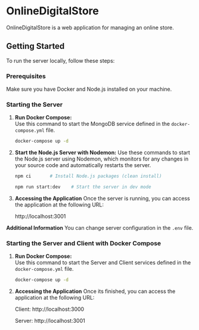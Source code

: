 # OnlineDigitalStore

OnlineDigitalStore is a web application for managing an online store.

## Getting Started

To run the server locally, follow these steps:

### Prerequisites

Make sure you have Docker and Node.js installed on your machine.

### Starting the Server

1. **Run Docker Compose:**  
   Use this command to start the MongoDB service defined in the `docker-compose.yml` file.

   ```bash
   docker-compose up -d

2. **Start the Node.js Server with Nodemon:**
   Use these commands to start the Node.js server using Nodemon, which monitors for any changes in your source code and automatically restarts the server.
   ```bash
   npm ci       # Install Node.js packages (clean install)
   ```
   ```bash
   npm run start:dev    # Start the server in dev mode
   ```
3. **Accessing the Application**
   Once the server is running, you can access the application at the following URL:

    http://localhost:3001

**Additional Information**
You can change server configuration in the `.env` file.

### Starting the Server and Client with Docker Compose

1. **Run Docker Compose:**  
   Use this command to start the Server and Client services defined in the `docker-compose.yml` file.

   ```bash
   docker-compose up -d

3. **Accessing the Application**
   Once its finished, you can access the application at the following URL:

    Client: http://localhost:3000

    Server: http://localhost:3001